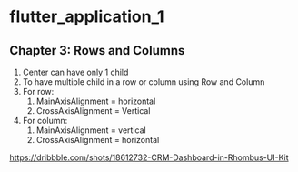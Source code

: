 # flutter_application_1

## Chapter 3: Rows and Columns

1. Center can have only 1 child
2. To have multiple child in a row or column using Row and Column
3. For row:
   1. MainAxisAlignment = horizontal
   2. CrossAxisAlignment = Vertical
4. For column:
   1. MainAxisAlignment = vertical
   2. CrossAxisAlignment = horizontal

https://dribbble.com/shots/18612732-CRM-Dashboard-in-Rhombus-UI-Kit
